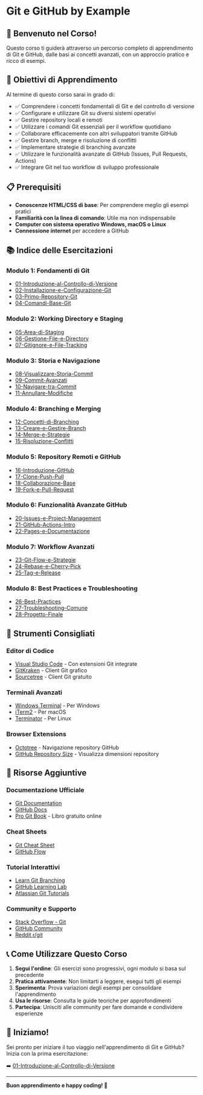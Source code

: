 # Git e GitHub by Example

## 👋 Benvenuto nel Corso!

Questo corso ti guiderà attraverso un percorso completo di apprendimento di Git e GitHub, dalle basi ai concetti avanzati, con un approccio pratico e ricco di esempi.

## 🎯 Obiettivi di Apprendimento

Al termine di questo corso sarai in grado di:

- ✅ Comprendere i concetti fondamentali di Git e del controllo di versione
- ✅ Configurare e utilizzare Git su diversi sistemi operativi
- ✅ Gestire repository locali e remoti
- ✅ Utilizzare i comandi Git essenziali per il workflow quotidiano
- ✅ Collaborare efficacemente con altri sviluppatori tramite GitHub
- ✅ Gestire branch, merge e risoluzione di conflitti
- ✅ Implementare strategie di branching avanzate
- ✅ Utilizzare le funzionalità avanzate di GitHub (Issues, Pull Requests, Actions)
- ✅ Integrare Git nel tuo workflow di sviluppo professionale

## 📋 Prerequisiti

- **Conoscenze HTML/CSS di base**: Per comprendere meglio gli esempi pratici
- **Familiarità con la linea di comando**: Utile ma non indispensabile
- **Computer con sistema operativo Windows, macOS o Linux**
- **Connessione internet** per accedere a GitHub

## 📚 Indice delle Esercitazioni

### Modulo 1: Fondamenti di Git
- [01-Introduzione-al-Controllo-di-Versione](./01-Introduzione-al-Controllo-di-Versione/)
- [02-Installazione-e-Configurazione-Git](./02-Installazione-e-Configurazione-Git/)
- [03-Primo-Repository-Git](./03-Primo-Repository-Git/)
- [04-Comandi-Base-Git](./04-Comandi-Base-Git/)

### Modulo 2: Working Directory e Staging
- [05-Area-di-Staging](./05-Area-di-Staging/)
- [06-Gestione-File-e-Directory](./06-Gestione-File-e-Directory/)
- [07-Gitignore-e-File-Tracking](./07-Gitignore-e-File-Tracking/)

### Modulo 3: Storia e Navigazione
- [08-Visualizzare-Storia-Commit](./08-Visualizzare-Storia-Commit/)
- [09-Commit-Avanzati](./09-Commit-Avanzati/)
- [10-Navigare-tra-Commit](./10-Navigare-tra-Commit/)
- [11-Annullare-Modifiche](./11-Annullare-Modifiche/)

### Modulo 4: Branching e Merging
- [12-Concetti-di-Branching](./12-Concetti-di-Branching/)
- [13-Creare-e-Gestire-Branch](./13-Creare-e-Gestire-Branch/)
- [14-Merge-e-Strategie](./14-Merge-e-Strategie/)
- [15-Risoluzione-Conflitti](./15-Risoluzione-Conflitti/)

### Modulo 5: Repository Remoti e GitHub
- [16-Introduzione-GitHub](./16-Introduzione-GitHub/)
- [17-Clone-Push-Pull](./17-Clone-Push-Pull/)
- [18-Collaborazione-Base](./18-Collaborazione-Base/)
- [19-Fork-e-Pull-Request](./19-Fork-e-Pull-Request/)

### Modulo 6: Funzionalità Avanzate GitHub
- [20-Issues-e-Project-Management](./20-Issues-e-Project-Management/)
- [21-GitHub-Actions-Intro](./21-GitHub-Actions-Intro/)
- [22-Pages-e-Documentazione](./22-Pages-e-Documentazione/)

### Modulo 7: Workflow Avanzati
- [23-Git-Flow-e-Strategie](./23-Git-Flow-e-Strategie/)
- [24-Rebase-e-Cherry-Pick](./24-Rebase-e-Cherry-Pick/)
- [25-Tag-e-Release](./25-Tag-e-Release/)

### Modulo 8: Best Practices e Troubleshooting
- [26-Best-Practices](./26-Best-Practices/)
- [27-Troubleshooting-Comune](./27-Troubleshooting-Comune/)
- [28-Progetto-Finale](./28-Progetto-Finale/)

## 🔧 Strumenti Consigliati

### Editor di Codice
- [Visual Studio Code](https://code.visualstudio.com/) - Con estensioni Git integrate
- [GitKraken](https://www.gitkraken.com/) - Client Git grafico
- [Sourcetree](https://www.sourcetreeapp.com/) - Client Git gratuito

### Terminali Avanzati
- [Windows Terminal](https://github.com/microsoft/terminal) - Per Windows
- [iTerm2](https://iterm2.com/) - Per macOS
- [Terminator](https://gnometerminator.blogspot.com/) - Per Linux

### Browser Extensions
- [Octotree](https://www.octotree.io/) - Navigazione repository GitHub
- [GitHub Repository Size](https://github.com/harshjv/github-repo-size) - Visualizza dimensioni repository

## 📖 Risorse Aggiuntive

### Documentazione Ufficiale
- [Git Documentation](https://git-scm.com/doc)
- [GitHub Docs](https://docs.github.com/)
- [Pro Git Book](https://git-scm.com/book) - Libro gratuito online

### Cheat Sheets
- [Git Cheat Sheet](https://education.github.com/git-cheat-sheet-education.pdf)
- [GitHub Flow](https://guides.github.com/introduction/flow/)

### Tutorial Interattivi
- [Learn Git Branching](https://learngitbranching.js.org/)
- [GitHub Learning Lab](https://lab.github.com/)
- [Atlassian Git Tutorials](https://www.atlassian.com/git/tutorials)

### Community e Supporto
- [Stack Overflow - Git](https://stackoverflow.com/questions/tagged/git)
- [GitHub Community](https://github.community/)
- [Reddit r/git](https://www.reddit.com/r/git/)

## 📞 Come Utilizzare Questo Corso

1. **Segui l'ordine**: Gli esercizi sono progressivi, ogni modulo si basa sul precedente
2. **Pratica attivamente**: Non limitarti a leggere, esegui tutti gli esempi
3. **Sperimenta**: Prova variazioni degli esempi per consolidare l'apprendimento
4. **Usa le risorse**: Consulta le guide teoriche per approfondimenti
5. **Partecipa**: Unisciti alle community per fare domande e condividere esperienze

## 🎉 Iniziamo!

Sei pronto per iniziare il tuo viaggio nell'apprendimento di Git e GitHub? Inizia con la prima esercitazione:

➡️ [01-Introduzione-al-Controllo-di-Versione](./01-Introduzione-al-Controllo-di-Versione/)

---

**Buon apprendimento e happy coding! 🚀**
